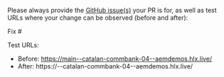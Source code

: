 Please always provide the [GitHub issue(s)](../issues) your PR is for, as well as test URLs where your change can be observed (before and after):

Fix #<gh-issue-id>

Test URLs:
- Before: https://main--catalan-commbank-04--aemdemos.hlx.live/
- After: https://<branch>--catalan-commbank-04--aemdemos.hlx.live/
